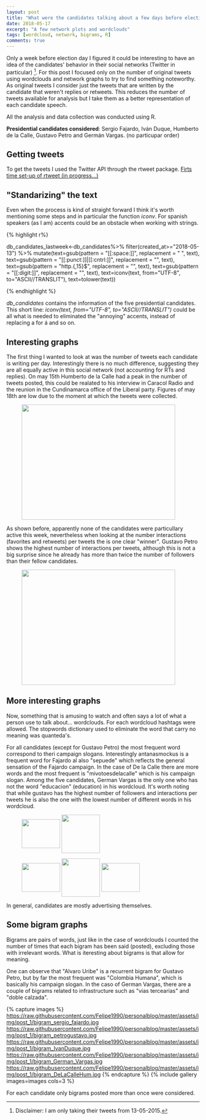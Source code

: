 ```yaml
---
layout: post
title: "What were the candidates talking about a few days before elections?"
date: 2018-05-17
excerpt: "A few network plots and wordclouds"
tags: [wordcloud, network, bigrams, R]
comments: true
---
```


Only a week before election day I figured it could be interesting to have an idea of the candidates' behavior in their social networks (Twitter in particular) [^1]. For this post I focused only on the number of original tweets using wordclouds and network graphs to try to find something noteworthy. As original tweets I consider just the tweets that are written by the candidate that weren't replies or retweets. This reduces the number of tweets available for analysis but I take them as a better representation of each candidate speech.

[^1]: Disclaimer: I am only taking their tweets from 13-05-2015.

All the analysis and data collection was conducted using R.

**Presidential candidates considered**: Sergio Fajardo, Iván Duque, Humberto de la Calle, Gustavo Petro and Germán Vargas. (no particupar order)

## Getting tweets

To get the tweets I used the Twitter API through the rtweet package. [Firts time set-up of rtweet (in progress...)]()

## "Standarizing" the text

Even when the process is kind of straight forward I think it's worth mentioning some steps and in particular the function *iconv*. For spanish speakers (as I am) accents could be an obstacle when working with strings.

{% highlight r%} 

db_candidates_lastweek<-db_candidates%>%
  filter(created_at>="2018-05-13") %>%
  mutate(text=gsub(pattern = "[[:space:]]", replacement = " ", text),
         text=gsub(pattern = "[[:punct:]]|[[:cntrl:]]", replacement = "", text),
         text=gsub(pattern = "http.{,15}$", replacement = "", text),
         text=gsub(pattern = "[[:digit:]]", replacement = "", text),
         text=iconv(text, from="UTF-8", to="ASCII//TRANSLIT"),
         text=tolower(text)) 

{% endhighlight %}

*db_candidates* contains the information of the five presidential candidates. This short line: *iconv(text, from="UTF-8", to="ASCII//TRANSLIT")* could be all what is needed to eliminated the "annoying" accents, instead of replacing a for á and so on.

## Interesting graphs

The first thing I wanted to look at was the number of tweets each candidate is writing per day. Interestingly there is no much difference, suggesting they are all equally active in this social network (not accounting for RTs and replies). On may 15th Humberto de la Calle had a peak in the number of tweets posted, this could be realated to his interview in Caracol Radio and the reunion in the Cundinamarca office of the Liberal party. Figures of may 18th are low due to the moment at which the tweets were collected.

<figure>
	<a href="https://raw.githubusercontent.com/Felipe1990/personalblog/master/assets/img/post_1/weekly_tweets.jpg"><img src="https://raw.githubusercontent.com/Felipe1990/personalblog/master/assets/img/post_1/weekly_tweets.jpg" width="400" height="300" align="middle"></a>
</figure>

As shown before, apparently none of the candidates were particullary active this week, nevertheless when looking at the number interactions (favorites and retweets) per tweets the is one clear "winner". Gustavo Petro shows the highest number of interactions per tweets, although this is not a big surprise since he already has more than twice the number of followers than their fellow candidates.

<figure>
	<a href="https://raw.githubusercontent.com/Felipe1990/personalblog/master/assets/img/post_1/sum_per_tweet.jpg"><img src="https://raw.githubusercontent.com/Felipe1990/personalblog/master/assets/img/post_1/sum_per_tweet.jpg" width="400" height="300" align="middle"></a>
</figure>

## More interesting graphs

Now, something that is amusing to watch and often says a lot of what a person use to talk about... wordclouds. For each wordcloud hashtags were allowed. The stopwords dictionary used to eliminate the word that carry no meaning was quanteda's.

For all candidates (except for Gustavo Petro) the most frequent word correspond to theri campaign slogans. Interestingly antanasmockus is a frequent word for Fajardo al also "sepuede" which reflects the general sensation of the Fajardo campaign. In the case of De la Calle there are more words and the most frequent is "mivotoesdelacalle" which is his campaign slogan. Among the five candidates, German Vargas is the only one who has not the word "educacion" (education) in his wordcloud. It's worth noting that while gustavo has the highest number of followers and interactions per tweets he is also the one with the lowest number of different words in his wordcloud.

<figure class="half">
    <a href="https://raw.githubusercontent.com/Felipe1990/personalblog/master/assets/img/post_1/wordclud_IvanDuque.jpg"><img src="https://raw.githubusercontent.com/Felipe1990/personalblog/master/assets/img/post_1/wordclud_IvanDuque.jpg" width="100" height="75" align="middle"></a>
	<a href="https://raw.githubusercontent.com/Felipe1990/personalblog/master/assets/img/post_1/wordclud_German_Vargas.jpg"><img src="https://raw.githubusercontent.com/Felipe1990/personalblog/master/assets/img/post_1/wordclud_German_Vargas.jpg" width="100" height="100" align="middle"></a>
</figure>


<figure class="third">
    <a href="https://raw.githubusercontent.com/Felipe1990/personalblog/master/assets/img/post_1/wordclud_DeLaCalleHum.jpg"><img src="https://raw.githubusercontent.com/Felipe1990/personalblog/master/assets/img/post_1/wordclud_DeLaCalleHum.jpg" width="100" height="75" align="middle"></a>
	<a href="https://raw.githubusercontent.com/Felipe1990/personalblog/master/assets/img/post_1/wordclud_sergio_fajardo.jpg"><img src="https://raw.githubusercontent.com/Felipe1990/personalblog/master/assets/img/post_1/wordclud_sergio_fajardo.jpg" width="100" height="100" align="middle"></a>
	<a href="https://raw.githubusercontent.com/Felipe1990/personalblog/master/assets/img/post_1/wordclud_petrogustavo.jpg"><img src="https://raw.githubusercontent.com/Felipe1990/personalblog/master/assets/img/post_1/wordclud_petrogustavo.jpg" width="100" height="75" align="middle"></a>
</figure>

In general, candidates are mostly advertising themselves.

## Some bigram graphs

Bigrams are pairs of words, just like in the case of wordclouds I counted the number of times that each bigram has been said (posted), excluding those with irrelevant words. What is iteresting about bigrams is that allow for meaning.

One can observe that "Alvaro Uribe" is a recurrent bigram for Gustavo Petro, but by far the most frequent was "Colombia Humana", which is basically his campaign slogan. In the caso of German Vargas, there are a couple of bigrams related to infrastructure such as "vias tercearias" and "doble calzada".

{% capture images %}
	https://raw.githubusercontent.com/Felipe1990/personalblog/master/assets/img/post_1/bigram_sergio_fajardo.jpg
	https://raw.githubusercontent.com/Felipe1990/personalblog/master/assets/img/post_1/bigram_petrogustavo.jpg
	https://raw.githubusercontent.com/Felipe1990/personalblog/master/assets/img/post_1/bigram_IvanDuque.jpg
	https://raw.githubusercontent.com/Felipe1990/personalblog/master/assets/img/post_1/bigram_German_Vargas.jpg
	https://raw.githubusercontent.com/Felipe1990/personalblog/master/assets/img/post_1/bigram_DeLaCalleHum.jpg
{% endcapture %}
{% include gallery images=images cols=3 %}

For each candidate only bigrams posted more than once were considered.
